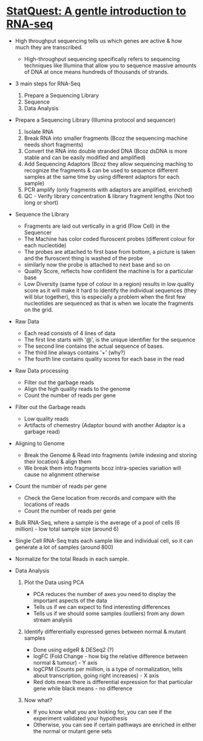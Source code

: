 # [StatQuest: A gentle introduction to RNA-seq](https://www.youtube.com/watch?v=tlf6wYJrwKY&list=PLf-FWZiYNojtbpEDgn1LCzhaSVFdA-BjD)

* High throughput sequencing tells us which genes are active & how much they are transcribed.

    * High-throughput sequencing specifically refers to sequencing techniques like Illumina that allow you to sequence massive amounts of DNA at once means hundreds of thousands of strands.

* 3 main steps for RNA-Seq

    1. Prepare a Sequencing Library
    2. Sequence
    3. Data Analysis

* Prepare a Sequencing Library (Illumina protocol and sequencer)

    1. Isolate RNA
    2. Break RNA into smaller fragments (Bcoz the sequencing machine needs short fragments)
    3. Convert the RNA into double stranded DNA (Bcoz dsDNA is more stable and can be easily modified and amplified)
    4. Add Sequencing Adaptors (Bcoz they allow sequencing maching to recognize the fragments & can be used to sequence different samples at the same time by using different adaptors for each sample)
    5. PCR amplify (only fragments with adaptors are amplified, enriched)
    6. QC - Verify library concentration & library fragment lengths (Not too long or short)

* Sequence the Library

    * Fragments are laid out vertically in a grid (Flow Cell) in the Sequencer
    * The Machine has color coded fluroscent probes (different colour for each nucleotide)
    * The probes are attached to first base from bottom, a picture is taken and the fluroscent thing is washed of the probe
    * similarly now the probe is attached to next base and so on
    * Quality Score, reflects how confident the machine is for a particular base
    * Low Diversity (same type of colour in a region) results in low quality score as it will make it hard to identify the individual sequences (they will blur together), this is especially a problem when the first few nucleotides are sequenced as that is when we locate the fragments on the grid.

* Raw Data
    * Each read consists of 4 lines of data
    * The first line starts with '@', is the unique identifier for the sequence
    * The second line contains the actual sequence of bases.
    * The third line always contains '+' (why?)
    * The fourth line contains quality scores for each base in the read

* Raw Data processing
    * Filter out the garbage reads
    * Align the high quality reads to the genome
    * Count the number of reads per gene

* Filter out the Garbage reads
    * Low quality reads
    * Artifacts of chemestry (Adaptor bound with another Adaptor is a garbage read)

* Aligning to Genome
    * Break the Genome & Read into fragments (while indexing and storing their location) & align them
    * We break them into fragments bcoz intra-species variation will cause no alignment otherwise


* Count the number of reads per gene    
    * Check the Gene location from records and compare with the locations of reads
    * Count the number of reads per gene


* Bulk RNA-Seq, where a sample is the average of a pool of cells (6 million) - low total sample size (around 6)
* Single Cell RNA-Seq trats each sample like and individual cell, so it can generate a lot of samples (around 800)

* Normalize for the total Reads in each sample.

* Data Analysis
    1. Plot the Data using PCA 
        * PCA reduces the number of axes you need to display the important aspects of the data
        * Tells us if we can expect to find interesting differences
        * Tells us if we should some samples (outliers) from any down stream analysis

    2. Identify differentially expressed genes between normal & mutant samples
        * Done using edgeR & DESeq2 (?)
        * logFC (Fold Change - how big the relative difference between normal & tumour) - Y axis
        * logCPM (Counts per miillion, is a type of normalization, tells about transcription, going right increases) - X axis
        * Red dots mean there is differential expression for that particular gene while black means - no difference 

    3. Now what?
        * If you know what you are looking for, you can see if the experiment validated your hypothesis
        * Otherwise, you can see if certain pathways are enriched in either the normal or mutant gene sets